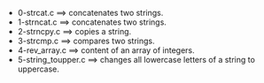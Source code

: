 - 0-strcat.c ==>	concatenates two strings.
- 1-strncat.c ==>	concatenates two strings.
- 2-strncpy.c ==>	copies a string.
- 3-strcmp.c ==>	 compares two strings.
- 4-rev_array.c ==>	 content of an array of integers.
- 5-string_toupper.c ==>	  changes all lowercase letters of a string to uppercase.
